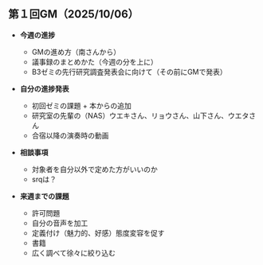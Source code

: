 ## 第１回GM（2025/10/06）
- **今週の進捗**
  - GMの進め方（南さんから）
  - 議事録のまとめかた（今週の分を上に）
  - B3ゼミの先行研究調査発表会に向けて（その前にGMで発表）
- **自分の進捗発表**
  - 初回ゼミの課題 + 本からの追加
  - 研究室の先輩の（NAS）ウエキさん、リョウさん、山下さん、ウエタさん
  - 合宿以降の演奏時の動画
- **相談事項**
  - 対象者を自分以外で定めた方がいいのか
  - srqは？
 
- **来週までの課題**
  - 許可問題
  - 自分の音声を加工
  - 定義付け（魅力的、好感）態度変容を促す
  - 書籍
  - 広く調べて徐々に絞り込む
